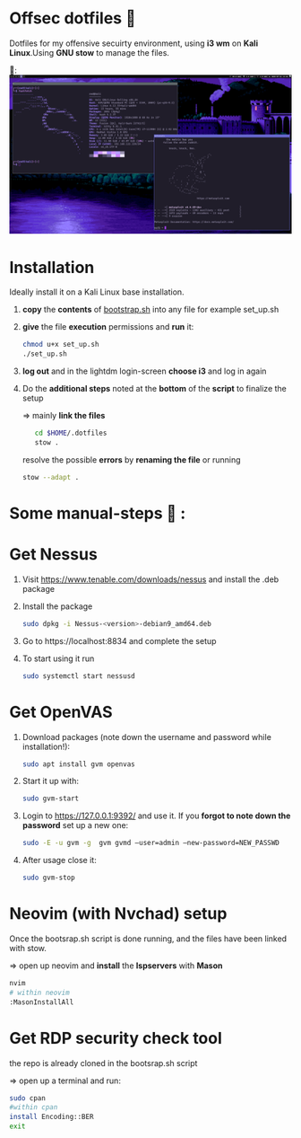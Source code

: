 # Offsec dotfiles 👻
Dotfiles for my offensive secuirty environment, using **i3 wm** on **Kali Linux**.Using **GNU stow** to manage the files. 

👀:
![image](https://github.com/6poiint9/offsec-dots/blob/main/pics/gitpic.png) 
 
# Installation 
Ideally install it on a Kali Linux base installation.
1) **copy** the **contents** of [bootstrap.sh](https://github.com/6poiint9/offsec-dots/blob/main/bootsrap.sh)  into any file for example set_up.sh
2) **give** the file **execution** permissions and **run** it:  
    ```sh
    chmod u+x set_up.sh 
    ./set_up.sh 
    ```
3) **log out** and in the lightdm login-screen **choose i3** and log in again
4) Do the **additional steps** noted at the **bottom** of the **script** to finalize the setup
   
   => mainly **link the files** 
   ```sh 
      cd $HOME/.dotfiles 
      stow .
   ``` 
   resolve the possible **errors** by **renaming the file** or running
 
   ```sh 
   stow --adapt . 
   ``` 
# Some manual-steps 👷 :



# Get Nessus
1) Visit https://www.tenable.com/downloads/nessus and install the .deb package
2) Install the package 
   ```sh
   sudo dpkg -i Nessus-<version>-debian9_amd64.deb
   ```
3) Go to https://localhost:8834 and complete the setup 

4) To start using it run 
   ```sh
   sudo systemctl start nessusd
   ```

# Get OpenVAS 
1) Download packages (note down the username and password while installation!):
   ```sh
   sudo apt install gvm openvas
   ```
2) Start it up with:
   ```sh
   sudo gvm-start
   ```
3) Login to https://127.0.0.1:9392/ and use it. If you **forgot to note down the password**
   set up a new one:
   ```sh
   sudo -E -u gvm -g  gvm gvmd —user=admin —new-password=NEW_PASSWD
   ```
4) After usage close it:
   ```sh
   sudo gvm-stop
   ```

# Neovim (with Nvchad) setup 
Once the bootsrap.sh script is done running, and the files have been linked with stow.

=> open up neovim and **install** the **lspservers** with **Mason** 

  ```sh
  nvim
  # within neovim  
  :MasonInstallAll
  ```

# Get RDP security check tool
the repo is already cloned in the bootsrap.sh script

=> open up a terminal and run:
 ```sh
 sudo cpan 
 #within cpan
 install Encoding::BER
 exit 
 ```






